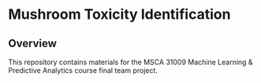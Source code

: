 # Mushroom Toxicity Identification

## Overview
This repository contains materials for the MSCA 31009 Machine Learning & Predictive Analytics course final team project. 
